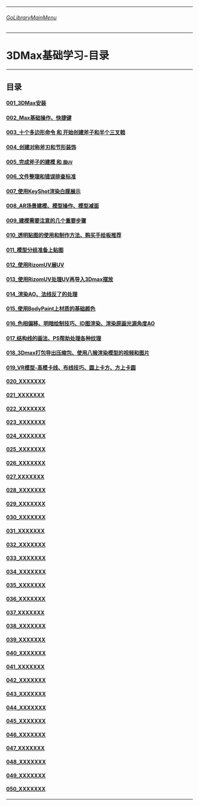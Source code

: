 ___________________________________________________________________________________________
###### [GoLibraryMainMenu](../_LibraryMainMenu_.md)
___________________________________________________________________________________________
# 3DMax基础学习-目录

___________________________________________________________________________________________

## 目录

#### [001_3DMax安装](./3DMaxBase/3DMaxBaseV001.md)

#### [002_Max基础操作、快捷键](./3DMaxBase/3DMaxBaseV002.md)

#### [003_十个多边形命令 和 开始创建斧子和半个三叉戟](./3DMaxBase/3DMaxBaseV003.md)

#### [004_创建对称斧刃和节形装饰](./3DMaxBase/3DMaxBaseV004.md)

#### [005_完成斧子的建模 和 `展UV`](./3DMaxBase/3DMaxBaseV005.md)

#### [006_文件整理和错误排查标准](./3DMaxBase/3DMaxBaseV006.md)

#### [007_使用KeyShot渲染白膜展示](./3DMaxBase/3DMaxBaseV007.md)

#### [008_AR场景建模、模型操作、模型减面](./3DMaxBase/3DMaxBaseV008.md)

#### [009_建模需要注意的几个重要步骤](./3DMaxBase/3DMaxBaseV009.md)

#### [010_透明贴图的使用和制作方法、购买手绘板推荐](./3DMaxBase/3DMaxBaseV010.md)

#### [011_模型分组准备上贴图](./3DMaxBase/3DMaxBaseV011.md)

#### [012_使用RizomUV展UV](./3DMaxBase/3DMaxBaseV012.md)

#### [013_使用RizomUV处理UV再导入3Dmax摆放](./3DMaxBase/3DMaxBaseV013.md)

#### [014_渲染AO、法线反了的处理](./3DMaxBase/3DMaxBaseV014.md)

#### [015_使用BodyPaint上材质的基础颜色](./3DMaxBase/3DMaxBaseV015.md)

#### [016_色相偏移、明暗绘制技巧、ID图渲染、渲染原画光源角度AO](./3DMaxBase/3DMaxBaseV016.md)

#### [017_结构线的画法、PS帮助处理各种纹理](./3DMaxBase/3DMaxBaseV017.md)

#### [018_3Dmax打包导出压缩包、使用八猴渲染模型的视频和图片](./3DMaxBase/3DMaxBaseV018.md)

#### [019_VR模型-高模卡线、布线技巧、圆上卡方、方上卡圆](./3DMaxBase/3DMaxBaseV019.md)

#### [020_XXXXXXX](./3DMaxBase/3DMaxBaseV020.md)

#### [021_XXXXXXX](./3DMaxBase/3DMaxBaseV021.md)

#### [022_XXXXXXX](./3DMaxBase/3DMaxBaseV022.md)

#### [023_XXXXXXX](./3DMaxBase/3DMaxBaseV023.md)

#### [024_XXXXXXX](./3DMaxBase/3DMaxBaseV024.md)

#### [025_XXXXXXX](./3DMaxBase/3DMaxBaseV025.md)

#### [026_XXXXXXX](./3DMaxBase/3DMaxBaseV026.md)

#### [027_XXXXXXX](./3DMaxBase/3DMaxBaseV027.md)

#### [028_XXXXXXX](./3DMaxBase/3DMaxBaseV028.md)

#### [029_XXXXXXX](./3DMaxBase/3DMaxBaseV029.md)

#### [030_XXXXXXX](./3DMaxBase/3DMaxBaseV030.md)

#### [031_XXXXXXX](./3DMaxBase/3DMaxBaseV031.md)

#### [032_XXXXXXX](./3DMaxBase/3DMaxBaseV032.md)

#### [033_XXXXXXX](./3DMaxBase/3DMaxBaseV033.md)

#### [034_XXXXXXX](./3DMaxBase/3DMaxBaseV034.md)

#### [035_XXXXXXX](./3DMaxBase/3DMaxBaseV035.md)

#### [036_XXXXXXX](./3DMaxBase/3DMaxBaseV036.md)

#### [037_XXXXXXX](./3DMaxBase/3DMaxBaseV037.md)

#### [038_XXXXXXX](./3DMaxBase/3DMaxBaseV038.md)

#### [039_XXXXXXX](./3DMaxBase/3DMaxBaseV039.md)

#### [040_XXXXXXX](./3DMaxBase/3DMaxBaseV040.md)

#### [041_XXXXXXX](./3DMaxBase/3DMaxBaseV041.md)

#### [042_XXXXXXX](./3DMaxBase/3DMaxBaseV042.md)

#### [043_XXXXXXX](./3DMaxBase/3DMaxBaseV043.md)

#### [044_XXXXXXX](./3DMaxBase/3DMaxBaseV044.md)

#### [045_XXXXXXX](./3DMaxBase/3DMaxBaseV045.md)

#### [046_XXXXXXX](./3DMaxBase/3DMaxBaseV046.md)

#### [047_XXXXXXX](./3DMaxBase/3DMaxBaseV047.md)

#### [048_XXXXXXX](./3DMaxBase/3DMaxBaseV048.md)

#### [049_XXXXXXX](./3DMaxBase/3DMaxBaseV049.md)

#### [050_XXXXXXX](./3DMaxBase/3DMaxBaseV050.md)

------